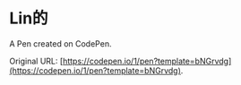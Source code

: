 # Lin的

A Pen created on CodePen.

Original URL: [https://codepen.io/1/pen?template=bNGrvdg](https://codepen.io/1/pen?template=bNGrvdg).

